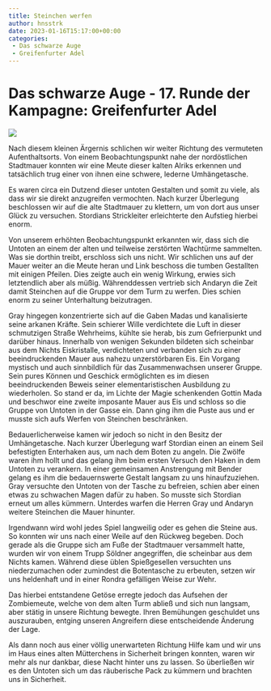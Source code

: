 ```yaml
---
title: Steinchen werfen
author: hnsstrk
date: 2023-01-16T15:17:00+00:00
categories:
 - Das schwarze Auge
 - Greifenfurter Adel
---
```

# Das schwarze Auge - 17. Runde der Kampagne: Greifenfurter Adel

![](/uploads/hnsstrk_cinematic_still_shot_of_five_shadowly_figures_standing__a9c4e034-608b-4f95-b88c-dc87e7220011-768x512.png)

Nach diesem kleinen Ärgernis schlichen wir weiter Richtung des vermuteten Aufenthaltsorts. Von einem Beobachtungspunkt nahe der nordöstlichen Stadtmauer konnten wir eine Meute dieser kalten Alriks erkennen und tatsächlich trug einer von ihnen eine schwere, lederne Umhängetasche.

Es waren circa ein Dutzend dieser untoten Gestalten und somit zu viele, als dass wir sie direkt anzugreifen vermochten. Nach kurzer Überlegung beschlossen wir auf die alte Stadtmauer zu klettern, um von dort aus unser Glück zu versuchen. Stordians Strickleiter erleichterte den Aufstieg hierbei enorm.

Von unserem erhöhten Beobachtungspunkt erkannten wir, dass sich die Untoten an einem der alten und teilweise zerstörten Wachtürme sammelten. Was sie dorthin treibt, erschloss sich uns nicht. Wir schlichen uns auf der Mauer weiter an die Meute heran und Link beschoss die tumben Gestallten mit einigen Pfeilen. Dies zeigte auch ein wenig Wirkung, erwies sich letztendlich aber als müßig. Währenddessen vertrieb sich Andaryn die Zeit damit Steinchen auf die Gruppe vor dem Turm zu werfen. Dies schien enorm zu seiner Unterhaltung beizutragen.

Gray hingegen konzentrierte sich auf die Gaben Madas und kanalisierte seine arkanen Kräfte. Sein schierer Wille verdichtete die Luft in dieser schmutzigen Straße Wehrheims, kühlte sie herab, bis zum Gefrierpunkt und darüber hinaus. Innerhalb von wenigen Sekunden bildeten sich scheinbar aus dem Nichts Eiskristalle, verdichteten und verbanden sich zu einer beeindruckenden Mauer aus nahezu unzerstörbaren Eis. Ein Vorgang mystisch und auch sinnbildlich für das Zusammenwachsen unserer Gruppe. Sein pures Können und Geschick ermöglichten es im diesen beeindruckenden Beweis seiner elementaristischen Ausbildung zu wiederholen. So stand er da, im Lichte der Magie schenkenden Gottin Mada und beschwor eine zweite imposante Mauer aus Eis und schloss so die Gruppe von Untoten in der Gasse ein. Dann ging ihm die Puste aus und er musste sich aufs Werfen von Steinchen beschränken.

Bedauerlicherweise kamen wir jedoch so nicht in den Besitz der Umhängetasche. Nach kurzer Überlegung warf Stordian einen an einem Seil befestigten Enterhaken aus, um nach dem Boten zu angeln. Die Zwölfe waren ihm hollt und das gelang ihm beim ersten Versuch den Haken in dem Untoten zu verankern. In einer gemeinsamen Anstrengung mit Bender gelang es ihm die bedauernswerte Gestalt langsam zu uns hinaufzuziehen. Gray versuchte den Untoten von der Tasche zu befreien, schien aber einen etwas zu schwachen Magen dafür zu haben. So musste sich Stordian erneut um alles kümmern. Unterdes warfen die Herren Gray und Andaryn weitere Steinchen die Mauer hinunter.

Irgendwann wird wohl jedes Spiel langweilig oder es gehen die Steine aus. So konnten wir uns nach einer Weile auf den Rückweg begeben. Doch gerade als die Gruppe sich am Fuße der Stadtmauer versammelt hatte, wurden wir von einem Trupp Söldner angegriffen, die scheinbar aus dem Nichts kamen. Während diese üblen Spießgesellen versuchten uns niederzumachen oder zumindest die Botentasche zu erbeuten, setzen wir uns heldenhaft und in einer Rondra gefälligen Weise zur Wehr.

Das hierbei entstandene Getöse erregte jedoch das Aufsehen der Zombiemeute, welche von dem alten Turm abließ und sich nun langsam, aber stätig in unsere Richtung bewegte. Ihren Bemühungen geschuldet uns auszurauben, entging unseren Angreifern diese entscheidende Änderung der Lage.

Als dann noch aus einer völlig unerwarteten Richtung Hilfe kam und wir uns im Haus eines alten Mütterchens in Sicherheit bringen konnten, waren wir mehr als nur dankbar, diese Nacht hinter uns zu lassen. So überließen wir es den Untoten sich um das räuberische Pack zu kümmern und brachten uns in Sicherheit.